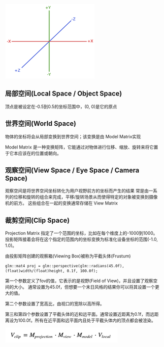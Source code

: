 
![](./_images/coordinate_systems_right_handed.png)

## 局部空间(Local Space / Object Space)
顶点是被设定在-0.5到0.5的坐标范围中，(0, 0)是它的原点

## 世界空间(World Space)
物体的坐标将会从局部变换到世界空间；该变换是由 Model Matrix实现

Model Matrix 是一种变换矩阵，它能通过对物体进行位移、缩放、旋转来将它置于它本应该在的位置或朝向。

## 观察空间(View Space / Eye Space / Camera Space)
观察空间是将世界空间坐标转化为用户视野前方的坐标而产生的结果
常是由一系列的位移和旋转的组合来完成，平移/旋转场景从而使得特定的对象被变换到摄像机的前方。
这些组合在一起的变换通常存储在 View Matrix

## 裁剪空间(Clip Space)
Projection Matrix 指定了一个范围的坐标，比如在每个维度上的-1000到1000。
投影矩阵接着会将在这个指定的范围内的坐标变换为标准化设备坐标的范围(-1.0, 1.0)。

由投影矩阵创建的观察箱(Viewing Box)被称为平截头体(Frustum)

```
glm::mat4 proj = glm::perspective(glm::radians(45.0f), (float)width/(float)height, 0.1f, 100.0f);
```
第一个参数定义了fov的值，它表示的是视野(Field of View)，并且设置了观察空间的大小。
通常设置为45.0f，但想要一个末日风格的结果你可以将其设置一个更大的值。

第二个参数设置了宽高比，由视口的宽除以高所得。

第三和第四个参数设置了平截头体的近和远平面。通常设置近距离为0.1f，而远距离设为100.0f。所有在近平面和远平面内且处于平截头体内的顶点都会被渲染。


![](./_images/3d-transfer.png)